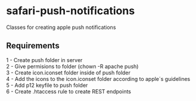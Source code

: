 # safari-push-notifications
Classes for creating apple push notifications

## Requirements

1 - Create push folder in server <br>
2 - Give permisions to folder (chown -R apache push) <br>
3 - Create icon.iconset folder inside of push folder <br>
4 - Add the icons to the icon.iconset folder according to apple´s guidelines  <br>
5 - Add p12 keyfile to push folder <br>
6 - Create .htaccess rule to create REST endpoints <br>
